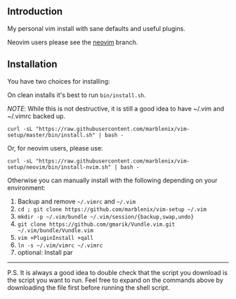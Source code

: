 Introduction
------------

My personal vim install with sane defaults and useful plugins.

Neovim users please see the [neovim](https://github.com/marblenix/vim-setup/tree/neovim) branch.

Installation
------------

You have two choices for installing:

On clean installs it's best to run `bin/install.sh`.

*NOTE*: While this is not destructive, it is still a good idea to have ~/.vim and ~/.vimrc backed up.

    curl -sL "https://raw.githubusercontent.com/marblenix/vim-setup/master/bin/install.sh" | bash -

Or, for neovim users, please use:

    curl -sL "https://raw.githubusercontent.com/marblenix/vim-setup/neovim/bin/install-nvim.sh" | bash -

Otherwise you can manually install with the following depending on your environment:

1. Backup and remove `~/.vimrc` and `~/.vim`
2. `cd ; git clone https://github.com/marblenix/vim-setup ~/.vim`
3. `mkdir -p ~/.vim/bundle ~/.vim/session/{backup,swap,undo}`
4. `git clone https://github.com/gmarik/Vundle.vim.git ~/.vim/bundle/Vundle.vim`
5. `vim +PluginInstall +qall`
6. `ln -s ~/.vim/vimrc ~/.vimrc`
7. optional: Install par

----

P.S. It is always a good idea to double check that the script you
download is the script you want to run. Feel free to expand on the
commands above by downloading the file first before running the shell
script.
